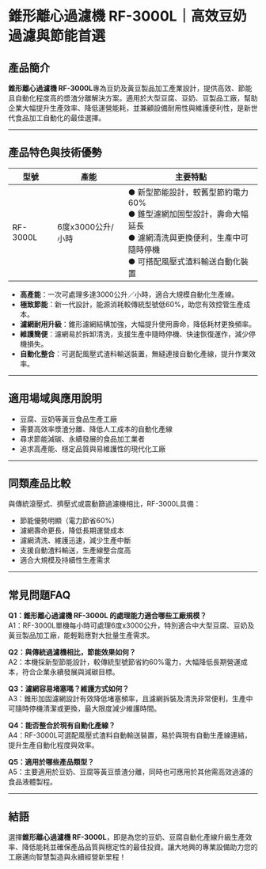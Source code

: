 # 錐形離心過濾機 RF-3000L｜高效豆奶過濾與節能首選

## 產品簡介
**錐形離心過濾機 RF-3000L**專為豆奶及黃豆製品加工產業設計，提供高效、節能且自動化程度高的漿渣分離解決方案。適用於大型豆腐、豆奶、豆製品工廠，幫助企業大幅提升生產效率、降低運營能耗，並兼顧設備耐用性與維護便利性，是新世代食品加工自動化的最佳選擇。

---

## 產品特色與技術優勢

| 型號      | 產能                | 主要特點                                                         |
|-----------|---------------------|------------------------------------------------------------------|
| RF-3000L  | 6度x3000公升/小時   | ● 新型節能設計，較舊型節約電力60%<br>● 錐型濾網加固型設計，壽命大幅延長<br>● 濾網清洗與更換便利，生產中可隨時停機<br>● 可搭配風壓式渣料輸送自動化裝置 |

- **高產能**：一次可處理多達3000公升／小時，適合大規模自動化生產線。
- **極致節能**：新一代設計，能源消耗較傳統型號低60%，助您有效控管生產成本。
- **濾網耐用升級**：錐形濾網結構加強，大幅提升使用壽命，降低耗材更換頻率。
- **維護簡便**：濾網易於拆卸清洗，支援生產中隨時停機、快速恢復運作，減少停機損失。
- **自動化整合**：可選配風壓式渣料輸送裝置，無縫連接自動化產線，提升作業效率。

---

## 適用場域與應用說明

- 豆腐、豆奶等黃豆食品生產工廠
- 需要高效率漿渣分離、降低人工成本的自動化產線
- 尋求節能減碳、永續發展的食品加工業者
- 追求高產能、穩定品質與易維護性的現代化工廠

---

## 同類產品比較

與傳統滾壓式、擠壓式或震動篩過濾機相比，RF-3000L具備：
- 節能優勢明顯（電力節省60%）
- 濾網壽命更長，降低長期運營成本
- 濾網清洗、維護迅速，減少生產中斷
- 支援自動渣料輸送，生產線整合度高
- 適合大規模及持續性生產需求

---

## 常見問題FAQ

**Q1：錐形離心過濾機 RF-3000L 的處理能力適合哪些工廠規模？**  
A1：RF-3000L單機每小時可處理6度x3000公升，特別適合中大型豆腐、豆奶及黃豆製品加工廠，能輕鬆應對大批量生產需求。

**Q2：與傳統過濾機相比，節能效果如何？**  
A2：本機採新型節能設計，較傳統型號節省約60%電力，大幅降低長期營運成本，符合企業永續發展與減碳目標。

**Q3：濾網容易堵塞嗎？維護方式如何？**  
A3：錐形加固濾網設計有效降低堵塞頻率，且濾網拆裝及清洗非常便利，生產中可隨時停機清潔或更換，最大限度減少維護時間。

**Q4：能否整合於現有自動化產線？**  
A4：RF-3000L可選配風壓式渣料自動輸送裝置，易於與現有自動生產線連結，提升生產自動化程度與效率。

**Q5：適用於哪些產品類型？**  
A5：主要適用於豆奶、豆腐等黃豆漿渣分離，同時也可應用於其他需高效過濾的食品液體製程。

---

## 結語

選擇**錐形離心過濾機 RF-3000L**，即是為您的豆奶、豆腐自動化產線升級生產效率、降低能耗並確保產品品質與穩定性的最佳投資。讓大地興的專業設備助力您的工廠邁向智慧製造與永續經營新里程！
